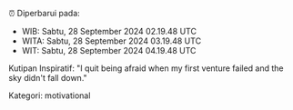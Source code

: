⏰ Diperbarui pada:
- WIB: Sabtu, 28 September 2024 02.19.48 UTC
- WITA: Sabtu, 28 September 2024 03.19.48 UTC
- WIT: Sabtu, 28 September 2024 04.19.48 UTC

Kutipan Inspiratif:
"I quit being afraid when my first venture failed and the sky didn't fall down."


Kategori: motivational

